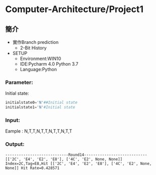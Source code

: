 # Computer-Architecture/Project1
## 簡介
* 實作Branch prediction
  * 2-Bit History
* SETUP
  * Environment:WIN10
  * IDE:Pycharm 4.0 Python 3.7
  * Language:Python
### Parameter:
Initial state:
```py    
initialstate0='N'##Initial state
initialstate1='N'#Initial state
```
### Input: 
Eample : N,T,T,N,T,T,N,T,T,N,T,T
### Output: 

`----------------------------Round14----------------------------
[['2C', 'E4', 'E2', 'E8'], ['4C', 'E2', None, None]]
Index=2C,Tag=E8,Hit
[['2C', 'E4', 'E2', 'E8'], ['4C', 'E2', None, None]]
Hit Rate=0.428571`
